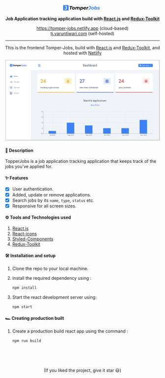 <p align='center'>
<img src='./src/assets/images/logo.svg'  width='25%'>
</p>
<p align='center'>
<b>Job Application tracking application build with <a href='https://reactjs.org/' target='_blank'>React.js</a> and <a href='https://redux-toolkit.js.org/' target='_blank'>Redux-Toolkit</a></b>
</p>
<p align='center'>
<a href='https://tomper-jobs.netlify.app/' target='_blank'>https://tomper-jobs.netlify.app</a> (cloud-based)
<br/>
<a href='https://tj.varuntiwari.com' target='_blank'>tj.varuntiwari.com</a> (self-hosted)
</p>

---

<p align='center'>
This is the frontend Tomper-Jobs, build with <a href='https://reactjs.org/' target='_blank'>React.js</a> and <a href='https://redux-toolkit.js.org/' target='_blank'>Redux-Toolkit</a>, and hosted with <a href='https://www.netlify.com/' target='_blank'>Netlify</a>
</p>
<p align='center'>
<img src='./assets/Tomper-Jobs.png' >
</p>

#### 🧾 Description

TopperJobs is a job application tracking application that keeps track of the jobs you've applied for.

#### ✨ Features

- [x] User authentication.
- [x] Added, update or remove applications.
- [x] Search jobs by its `name`, `type`, `status` etc.
- [x] Responsive for all screen sizes.

#### ⚙ Tools and Technologies used

1. [React.js](https://reactjs.org/)
2. [React-icons](https://react-icons.github.io/react-icons/)
3. [Styled-Components](https://react-icons.github.io/react-icons/)
4. [Redux-Toolkit](https://redux-toolkit.js.org/)

#### 🛠 Installation and setup

1. Clone the repo to your local machine.
2. Install the required dependency using :

   ```javascript
   npm install
   ```

3. Start the react development server using:

   ```javascript
   npm start
   ```

#### 🏎 Creating production built

1. Create a production build react app using the command :

   ```javascript
   npm run build
   ```

<br>
<br>
<br>

<p align='center'>
(If you liked the project, give it star 😃)
</p>

